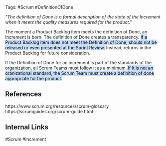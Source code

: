 Tags: #Scrum #DefinitionOfDone

_"The definition of Done is a formal description of the state of the Increment when it meets the quality measures required for the product."_

The moment a Product Backlog item meets the definition of Done, an Increment is born. The definition of Done creates a transparency. <mark style="background: #ADCCFFA6;">If a Product Backlog item does not meet the Definition of Done, should not be released or even presented at the Sprint Review.</mark> Instead, returns in the Product Backlog for future consideration.

If the Definition of Done for an increment is part of the standards of the organization, all Scrum Teams must follow it as a minimum.<mark style="background: #ADCCFFA6;"> If it is not an oranizational standard, the Scrum Team must create a definition of done appropriate for the product.</mark>
<h2>References</h2>
https://www.scrum.org/resources/scrum-glossary
https://scrumguides.org/scrum-guide.html
<h2>Internal Links</h2>
#Scrum #Increment 